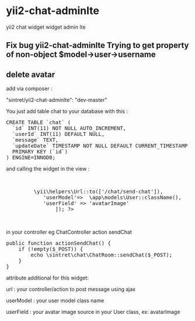 # yii2-chat-adminlte
yii2 chat widget widget admin lte

## Fix bug yii2-chat-adminlte  Trying to get property of non-object  $model->user->username
## delete avatar

add via composer :
<p>"sintret/yii2-chat-adminlte": "dev-master"</p>

You just add table chat to your database with this :

<pre>CREATE TABLE `chat` (
  `id` INT(11) NOT NULL AUTO_INCREMENT,
  `userId` INT(11) DEFAULT NULL,
  `message` TEXT,
  `updateDate` TIMESTAMP NOT NULL DEFAULT CURRENT_TIMESTAMP ON UPDATE CURRENT_TIMESTAMP,
  PRIMARY KEY (`id`)
) ENGINE=INNODB;
</pre>
<p>
and calling the widget in the view :
<pre>
    <section class="col-lg-9 connectedSortable ui-sortable">                                    
        <?php echo \sintret\chat\ChatRoom::widget([
            'url' => \yii\helpers\Url::to(['/chat/send-chat']),
            'userModel'=>  \app\models\User::className(),
            'userField' => 'avatarImage'
                ]); ?>
    </section>
</pre>
</p>

<p>in your controller eg ChatController action sendChat</p>

<pre>
public function actionSendChat() {
    if (!empty($_POST)) {
        echo \sintret\chat\ChatRoom::sendChat($_POST);
    }
}
</pre>
attribute additional for this widget: <p>
url : your controller/action to post message using ajax <p>
userModel : your user model class name <p>
userField : your avatar image source in your User class, ex: avatarImage

